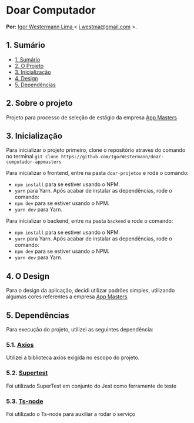 # Doar Computador

**Por:** [Igor Westermann Lima ](https://github.com/IgorWestermann) < i.westma@gmail.com >. 

## 1. Sumário

- [1. Sumário](#1-sumário)
- [2. O Projeto](#2-sobre-o-projeto)
- [3. Inicialização](#3-inicialização)
- [4. Design](#4-o-design)
- [5. Dependências](#5-dependências)

## 2. Sobre o projeto
Projeto para processo de seleção de estágio da empresa [App Masters](https://appmasters.io/en/)


## 3. Inicialização

Para inicializar o projeto primeiro, clone o repositório atraves do comando no terminal 
`git clone https://github.com/IgorWestermann/doar-computador-appmasters`

Para inicializar o frontend, entre na pasta `doar-projetos` e rode o comando:
   - `npm install` para se estiver usando o NPM.
   - `yarn` para Yarn.
Após acabar de instalar as dependências, rode o comando:
   - `npm dev` para se estiver usando o NPM.
   - `yarn dev` para Yarn.

Para inicializar o backend, entre na pasta `backend` e rode o comando:
   - `npm install` para se estiver usando o NPM.
   - `yarn` para Yarn.
Após acabar de instalar as dependências, rode o comando:
   - `npm dev` para se estiver usando o NPM.
   - `yarn dev` para Yarn.

## 4. O Design

Para o design da aplicação, decidi utilizar padrões simples, utilizando algumas cores referentes a empresa [App Masters](https://appmasters.io/en/).

## 5. Dependências 

Para execução do projeto, utilizei as seguintes dependência: 

### 5.1. [Axios](https://axios-http.com/ptbr/docs/intro)
Utilizei a biblioteca axios exigida no escopo do projeto.
### 5.2. [Supertest](https://www.npmjs.com/package/supertest)
Foi utilizado SuperTest em conjunto do Jest como ferramente de teste
### 5.3. [Ts-node](https://www.npmjs.com/package/ts-node#overview)
Foi utilizado o Ts-node para auxiliar a rodar o serviço


